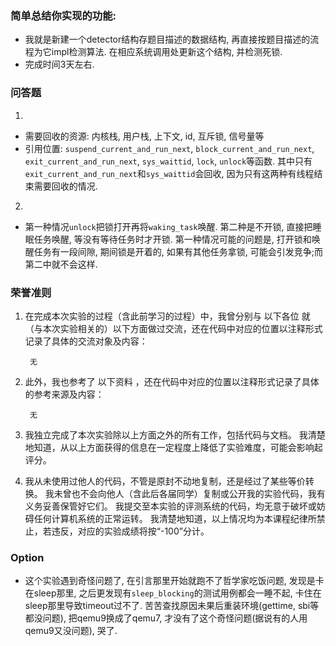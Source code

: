### 简单总结你实现的功能:
-  我就是新建一个detector结构存题目描述的数据结构, 再直接按题目描述的流程为它impl检测算法. 在相应系统调用处更新这个结构, 并检测死锁.
- 完成时间3天左右.
### 问答题
1. 
- 需要回收的资源: 内核栈, 用户栈, 上下文, id, 互斥锁, 信号量等
- 引用位置: `suspend_current_and_run_next`, `block_current_and_run_next`, `exit_current_and_run_next`, `sys_waittid`, `lock`, `unlock`等函数.
其中只有`exit_current_and_run_next`和`sys_waittid`会回收, 因为只有这两种有线程结束需要回收的情况.

2. 
- 第一种情况`unlock`把锁打开再将`waking_task`唤醒. 第二种是不开锁, 直接把睡眠任务唤醒, 等没有等待任务时才开锁.
第一种情况可能的问题是, 打开锁和唤醒任务有一段间隙, 期间锁是开着的, 如果有其他任务拿锁, 可能会引发竞争;而第二中就不会这样.


### 荣誉准则

1. 在完成本次实验的过程（含此前学习的过程）中，我曾分别与 以下各位 就（与本次实验相关的）以下方面做过交流，还在代码中对应的位置以注释形式记录了具体的交流对象及内容：

        无

2. 此外，我也参考了 以下资料 ，还在代码中对应的位置以注释形式记录了具体的参考来源及内容：

        无

3. 我独立完成了本次实验除以上方面之外的所有工作，包括代码与文档。 我清楚地知道，从以上方面获得的信息在一定程度上降低了实验难度，可能会影响起评分。

4. 我从未使用过他人的代码，不管是原封不动地复制，还是经过了某些等价转换。 我未曾也不会向他人（含此后各届同学）复制或公开我的实验代码，我有义务妥善保管好它们。 我提交至本实验的评测系统的代码，均无意于破坏或妨碍任何计算机系统的正常运转。 我清楚地知道，以上情况均为本课程纪律所禁止，若违反，对应的实验成绩将按“-100”分计。

### Option
- 这个实验遇到奇怪问题了, 在引言那里开始就跑不了哲学家吃饭问题, 发现是卡在sleep那里, 之后更发现有`sleep_blocking`的测试用例都会一睡不起, 卡住在sleep那里导致timeout过不了. 苦苦查找原因未果后重装环境(gettime, sbi等都没问题), 把qemu9换成了qemu7, 才没有了这个奇怪问题(据说有的人用qemu9又没问题), 哭了.
